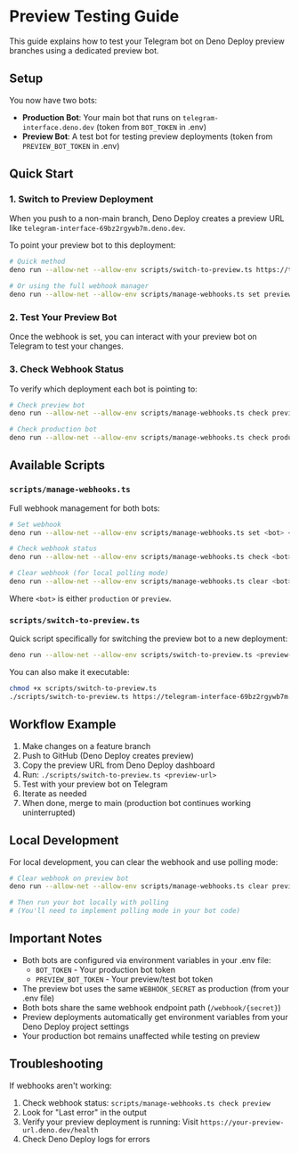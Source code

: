 # Preview Testing Guide

This guide explains how to test your Telegram bot on Deno Deploy preview branches using a dedicated preview bot.

## Setup

You now have two bots:
- **Production Bot**: Your main bot that runs on `telegram-interface.deno.dev` (token from `BOT_TOKEN` in .env)
- **Preview Bot**: A test bot for testing preview deployments (token from `PREVIEW_BOT_TOKEN` in .env)

## Quick Start

### 1. Switch to Preview Deployment

When you push to a non-main branch, Deno Deploy creates a preview URL like `telegram-interface-69bz2rgywb7m.deno.dev`. 

To point your preview bot to this deployment:

```bash
# Quick method
deno run --allow-net --allow-env scripts/switch-to-preview.ts https://telegram-interface-69bz2rgywb7m.deno.dev

# Or using the full webhook manager
deno run --allow-net --allow-env scripts/manage-webhooks.ts set preview https://telegram-interface-69bz2rgywb7m.deno.dev
```

### 2. Test Your Preview Bot

Once the webhook is set, you can interact with your preview bot on Telegram to test your changes.

### 3. Check Webhook Status

To verify which deployment each bot is pointing to:

```bash
# Check preview bot
deno run --allow-net --allow-env scripts/manage-webhooks.ts check preview

# Check production bot
deno run --allow-net --allow-env scripts/manage-webhooks.ts check production
```

## Available Scripts

### `scripts/manage-webhooks.ts`

Full webhook management for both bots:

```bash
# Set webhook
deno run --allow-net --allow-env scripts/manage-webhooks.ts set <bot> <url>

# Check webhook status
deno run --allow-net --allow-env scripts/manage-webhooks.ts check <bot>

# Clear webhook (for local polling mode)
deno run --allow-net --allow-env scripts/manage-webhooks.ts clear <bot>
```

Where `<bot>` is either `production` or `preview`.

### `scripts/switch-to-preview.ts`

Quick script specifically for switching the preview bot to a new deployment:

```bash
deno run --allow-net --allow-env scripts/switch-to-preview.ts <preview-url>
```

You can also make it executable:

```bash
chmod +x scripts/switch-to-preview.ts
./scripts/switch-to-preview.ts https://telegram-interface-69bz2rgywb7m.deno.dev
```

## Workflow Example

1. Make changes on a feature branch
2. Push to GitHub (Deno Deploy creates preview)
3. Copy the preview URL from Deno Deploy dashboard
4. Run: `./scripts/switch-to-preview.ts <preview-url>`
5. Test with your preview bot on Telegram
6. Iterate as needed
7. When done, merge to main (production bot continues working uninterrupted)

## Local Development

For local development, you can clear the webhook and use polling mode:

```bash
# Clear webhook on preview bot
deno run --allow-net --allow-env scripts/manage-webhooks.ts clear preview

# Then run your bot locally with polling
# (You'll need to implement polling mode in your bot code)
```

## Important Notes

- Both bots are configured via environment variables in your .env file:
  - `BOT_TOKEN` - Your production bot token
  - `PREVIEW_BOT_TOKEN` - Your preview/test bot token
- The preview bot uses the same `WEBHOOK_SECRET` as production (from your .env file)
- Both bots share the same webhook endpoint path (`/webhook/{secret}`)
- Preview deployments automatically get environment variables from your Deno Deploy project settings
- Your production bot remains unaffected while testing on preview

## Troubleshooting

If webhooks aren't working:

1. Check webhook status: `scripts/manage-webhooks.ts check preview`
2. Look for "Last error" in the output
3. Verify your preview deployment is running: Visit `https://your-preview-url.deno.dev/health`
4. Check Deno Deploy logs for errors
